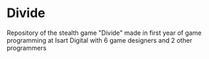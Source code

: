 # Divide
Repository of the stealth game "Divide" made in first year of game programming at Isart Digital with 6 game designers and 2 other programmers
